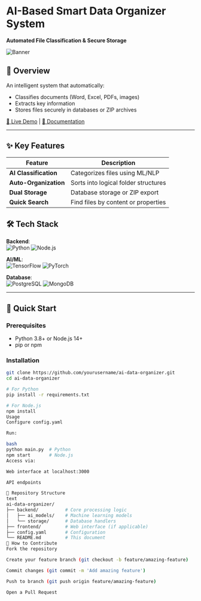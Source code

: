 # AI-Based Smart Data Organizer System  
**Automated File Classification & Secure Storage**  

![Banner](https://via.placeholder.com/800x200?text=AI+Data+Organizer+System)

## 📌 Overview
An intelligent system that automatically:
- Classifies documents (Word, Excel, PDFs, images)
- Extracts key information
- Stores files securely in databases or ZIP archives

[🔗 Live Demo](#) | [📄 Documentation](#)

---

## ✨ Key Features
| Feature | Description |
|---------|-------------|
| **AI Classification** | Categorizes files using ML/NLP |
| **Auto-Organization** | Sorts into logical folder structures |
| **Dual Storage** | Database storage or ZIP export |
| **Quick Search** | Find files by content or properties |

## 🛠️ Tech Stack
**Backend**:  
![Python](https://img.shields.io/badge/Python-3.8+-blue?logo=python)
![Node.js](https://img.shields.io/badge/Node.js-v14+-green?logo=node.js)  

**AI/ML**:  
![TensorFlow](https://img.shields.io/badge/TensorFlow-2.0+-orange?logo=tensorflow)
![PyTorch](https://img.shields.io/badge/PyTorch-1.0+-red?logo=pytorch)  

**Database**:  
![PostgreSQL](https://img.shields.io/badge/PostgreSQL-13+-blue?logo=postgresql)
![MongoDB](https://img.shields.io/badge/MongoDB-4.0+-green?logo=mongodb)  

---

## 🚀 Quick Start
### Prerequisites
- Python 3.8+ or Node.js 14+
- pip or npm

### Installation
```bash
git clone https://github.com/yourusername/ai-data-organizer.git
cd ai-data-organizer

# For Python
pip install -r requirements.txt

# For Node.js
npm install
Usage
Configure config.yaml

Run:

bash
python main.py  # Python
npm start       # Node.js
Access via:

Web interface at localhost:3000

API endpoints

📂 Repository Structure
text
ai-data-organizer/
├── backend/          # Core processing logic
│   ├── ai_models/    # Machine learning models
│   └── storage/      # Database handlers
├── frontend/         # Web interface (if applicable)
├── config.yaml       # Configuration
└── README.md         # This document
🤝 How to Contribute
Fork the repository

Create your feature branch (git checkout -b feature/amazing-feature)

Commit changes (git commit -m 'Add amazing feature')

Push to branch (git push origin feature/amazing-feature)

Open a Pull Request


